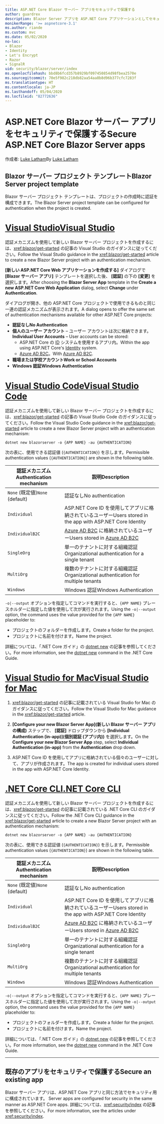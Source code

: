 ```yaml
---
title: ASP.NET Core Blazor サーバー アプリをセキュリティで保護する
author: guardrex
description: Blazor Server アプリを ASP.NET Core アプリケーションとしてセキュリティで保護する方法について説明します。
monikerRange: '>= aspnetcore-3.1'
ms.author: riande
ms.custom: mvc
ms.date: 05/02/2020
no-loc:
- Blazor
- Identity
- Let's Encrypt
- Razor
- SignalR
uid: security/blazor/server/index
ms.openlocfilehash: bbd8b6fcd357b8929bf097450854d98fbea2570e
ms.sourcegitcommit: 70e5f982c218db82aa54aa8b8d96b377cfc7283f
ms.translationtype: HT
ms.contentlocale: ja-JP
ms.lasthandoff: 05/04/2020
ms.locfileid: "82772636"
---
```

# <a name="secure-aspnet-core-blazor-server-apps"></a><span data-ttu-id="af6f8-103">ASP.NET Core Blazor サーバー アプリをセキュリティで保護する</span><span class="sxs-lookup"><span data-stu-id="af6f8-103">Secure ASP.NET Core Blazor Server apps</span></span>

<span data-ttu-id="af6f8-104">作成者: [Luke Latham](https://github.com/guardrex)</span><span class="sxs-lookup"><span data-stu-id="af6f8-104">By [Luke Latham](https://github.com/guardrex)</span></span>

## <a name="blazor-server-project-template"></a><span data-ttu-id="af6f8-105">Blazor サーバー プロジェクト テンプレート</span><span class="sxs-lookup"><span data-stu-id="af6f8-105">Blazor Server project template</span></span>

<span data-ttu-id="af6f8-106">Blazor サーバー プロジェクト テンプレートは、プロジェクトの作成時に認証を構成できます。</span><span class="sxs-lookup"><span data-stu-id="af6f8-106">The Blazor Server project template can be configured for authentication when the project is created.</span></span>

# <a name="visual-studio"></a>[<span data-ttu-id="af6f8-107">Visual Studio</span><span class="sxs-lookup"><span data-stu-id="af6f8-107">Visual Studio</span></span>](#tab/visual-studio)

<span data-ttu-id="af6f8-108">認証メカニズムを使用して新しい Blazor サーバー プロジェクトを作成するには、<xref:blazor/get-started> の記事の Visual Studio のガイダンスに従ってください。</span><span class="sxs-lookup"><span data-stu-id="af6f8-108">Follow the Visual Studio guidance in the <xref:blazor/get-started> article to create a new Blazor Server project with an authentication mechanism.</span></span>

<span data-ttu-id="af6f8-109">**[新しい ASP.NET Core Web アプリケーションを作成する]** ダイアログで **[Blazor サーバー アプリ]** テンプレートを選択した後、 **[認証]** の下の **[変更]** を選択します。</span><span class="sxs-lookup"><span data-stu-id="af6f8-109">After choosing the **Blazor Server App** template in the **Create a new ASP.NET Core Web Application** dialog, select **Change** under **Authentication**.</span></span>

<span data-ttu-id="af6f8-110">ダイアログが開き、他の ASP.NET Core プロジェクトで使用できるものと同じ一連の認証メカニズムが表示されます。</span><span class="sxs-lookup"><span data-stu-id="af6f8-110">A dialog opens to offer the same set of authentication mechanisms available for other ASP.NET Core projects:</span></span>

* <span data-ttu-id="af6f8-111">**認証なし**</span><span class="sxs-lookup"><span data-stu-id="af6f8-111">**No Authentication**</span></span>
* <span data-ttu-id="af6f8-112">**個人のユーザー アカウント** &ndash; ユーザー アカウントは次に格納できます。</span><span class="sxs-lookup"><span data-stu-id="af6f8-112">**Individual User Accounts** &ndash; User accounts can be stored:</span></span>
  * <span data-ttu-id="af6f8-113">ASP.NET Core の [ID](xref:security/authentication/identity) システムを使用するアプリ内。</span><span class="sxs-lookup"><span data-stu-id="af6f8-113">Within the app using ASP.NET Core's [Identity](xref:security/authentication/identity) system.</span></span>
  * <span data-ttu-id="af6f8-114">[Azure AD B2C](xref:security/authentication/azure-ad-b2c)。</span><span class="sxs-lookup"><span data-stu-id="af6f8-114">With [Azure AD B2C](xref:security/authentication/azure-ad-b2c).</span></span>
* <span data-ttu-id="af6f8-115">**職場または学校アカウント**</span><span class="sxs-lookup"><span data-stu-id="af6f8-115">**Work or School Accounts**</span></span>
* <span data-ttu-id="af6f8-116">**Windows 認証**</span><span class="sxs-lookup"><span data-stu-id="af6f8-116">**Windows Authentication**</span></span>

# <a name="visual-studio-code"></a>[<span data-ttu-id="af6f8-117">Visual Studio Code</span><span class="sxs-lookup"><span data-stu-id="af6f8-117">Visual Studio Code</span></span>](#tab/visual-studio-code)

<span data-ttu-id="af6f8-118">認証メカニズムを使用して新しい Blazor サーバー プロジェクトを作成するには、<xref:blazor/get-started> の記事の Visual Studio Code のガイダンスに従ってください。</span><span class="sxs-lookup"><span data-stu-id="af6f8-118">Follow the Visual Studio Code guidance in the <xref:blazor/get-started> article to create a new Blazor Server project with an authentication mechanism:</span></span>

```dotnetcli
dotnet new blazorserver -o {APP NAME} -au {AUTHENTICATION}
```

<span data-ttu-id="af6f8-119">次の表に、使用できる認証値 (`{AUTHENTICATION}`) を示します。</span><span class="sxs-lookup"><span data-stu-id="af6f8-119">Permissible authentication values (`{AUTHENTICATION}`) are shown in the following table.</span></span>

| <span data-ttu-id="af6f8-120">認証メカニズム</span><span class="sxs-lookup"><span data-stu-id="af6f8-120">Authentication mechanism</span></span> | <span data-ttu-id="af6f8-121">説明</span><span class="sxs-lookup"><span data-stu-id="af6f8-121">Description</span></span> |
| ------------------------ | ----------- |
| <span data-ttu-id="af6f8-122">`None` (既定値)</span><span class="sxs-lookup"><span data-stu-id="af6f8-122">`None` (default)</span></span>         | <span data-ttu-id="af6f8-123">認証なし</span><span class="sxs-lookup"><span data-stu-id="af6f8-123">No authentication</span></span> |
| `Individual`             | <span data-ttu-id="af6f8-124">ASP.NET Core ID を使用してアプリに格納されているユーザー</span><span class="sxs-lookup"><span data-stu-id="af6f8-124">Users stored in the app with ASP.NET Core Identity</span></span> |
| `IndividualB2C`          | <span data-ttu-id="af6f8-125">[Azure AD B2C](xref:security/authentication/azure-ad-b2c) に格納されているユーザー</span><span class="sxs-lookup"><span data-stu-id="af6f8-125">Users stored in [Azure AD B2C](xref:security/authentication/azure-ad-b2c)</span></span> |
| `SingleOrg`              | <span data-ttu-id="af6f8-126">単一のテナントに対する組織認証</span><span class="sxs-lookup"><span data-stu-id="af6f8-126">Organizational authentication for a single tenant</span></span> |
| `MultiOrg`               | <span data-ttu-id="af6f8-127">複数のテナントに対する組織認証</span><span class="sxs-lookup"><span data-stu-id="af6f8-127">Organizational authentication for multiple tenants</span></span> |
| `Windows`                | <span data-ttu-id="af6f8-128">Windows 認証</span><span class="sxs-lookup"><span data-stu-id="af6f8-128">Windows Authentication</span></span> |

<span data-ttu-id="af6f8-129">`-o|--output` オプションを指定してコマンドを実行すると、`{APP NAME}` プレースホルダーに指定した値を使用して次が実行されます。</span><span class="sxs-lookup"><span data-stu-id="af6f8-129">Using the `-o|--output` option, the command uses the value provided for the `{APP NAME}` placeholder to:</span></span>

* <span data-ttu-id="af6f8-130">プロジェクトのフォルダーを作成します。</span><span class="sxs-lookup"><span data-stu-id="af6f8-130">Create a folder for the project.</span></span>
* <span data-ttu-id="af6f8-131">プロジェクトに名前を付けます。</span><span class="sxs-lookup"><span data-stu-id="af6f8-131">Name the project.</span></span>

<span data-ttu-id="af6f8-132">詳細については、「.NET Core ガイド」の [dotnet new](/dotnet/core/tools/dotnet-new) の記事を参照してください。</span><span class="sxs-lookup"><span data-stu-id="af6f8-132">For more information, see the [dotnet new](/dotnet/core/tools/dotnet-new) command in the .NET Core Guide.</span></span>

# <a name="visual-studio-for-mac"></a>[<span data-ttu-id="af6f8-133">Visual Studio for Mac</span><span class="sxs-lookup"><span data-stu-id="af6f8-133">Visual Studio for Mac</span></span>](#tab/visual-studio-mac)

1. <span data-ttu-id="af6f8-134"><xref:blazor/get-started> の記事に記載されている Visual Studio for Mac のガイダンスに従ってください。</span><span class="sxs-lookup"><span data-stu-id="af6f8-134">Follow the Visual Studio for Mac guidance in the <xref:blazor/get-started> article.</span></span>

1. <span data-ttu-id="af6f8-135">**[Configure your new Blazor Server App]\(新しい Blazor サーバー アプリの構成\)** ステップで、 **[認証]** ドロップダウンから **[Individual Authentication (in-app)]\(個別認証 (アプリ内)\)** を選択します。</span><span class="sxs-lookup"><span data-stu-id="af6f8-135">On the **Configure your new Blazor Server App** step, select **Individual Authentication (in-app)** from the **Authentication** drop down.</span></span>

1. <span data-ttu-id="af6f8-136">ASP.NET Core ID を使用してアプリに格納されている個々のユーザーに対して、アプリが作成されます。</span><span class="sxs-lookup"><span data-stu-id="af6f8-136">The app is created for individual users stored in the app with ASP.NET Core Identity.</span></span>

# <a name="net-core-cli"></a>[<span data-ttu-id="af6f8-137">.NET Core CLI</span><span class="sxs-lookup"><span data-stu-id="af6f8-137">.NET Core CLI</span></span>](#tab/netcore-cli/)

<span data-ttu-id="af6f8-138">認証メカニズムを使用して新しい Blazor サーバー プロジェクトを作成するには、<xref:blazor/get-started> の記事に記載されている .NET Core CLI のガイダンスに従ってください。</span><span class="sxs-lookup"><span data-stu-id="af6f8-138">Follow the .NET Core CLI guidance in the <xref:blazor/get-started> article to create a new Blazor Server project with an authentication mechanism:</span></span>

```dotnetcli
dotnet new blazorserver -o {APP NAME} -au {AUTHENTICATION}
```

<span data-ttu-id="af6f8-139">次の表に、使用できる認証値 (`{AUTHENTICATION}`) を示します。</span><span class="sxs-lookup"><span data-stu-id="af6f8-139">Permissible authentication values (`{AUTHENTICATION}`) are shown in the following table.</span></span>

| <span data-ttu-id="af6f8-140">認証メカニズム</span><span class="sxs-lookup"><span data-stu-id="af6f8-140">Authentication mechanism</span></span> | <span data-ttu-id="af6f8-141">説明</span><span class="sxs-lookup"><span data-stu-id="af6f8-141">Description</span></span> |
| ------------------------ | ----------- |
| <span data-ttu-id="af6f8-142">`None` (既定値)</span><span class="sxs-lookup"><span data-stu-id="af6f8-142">`None` (default)</span></span>         | <span data-ttu-id="af6f8-143">認証なし</span><span class="sxs-lookup"><span data-stu-id="af6f8-143">No authentication</span></span> |
| `Individual`             | <span data-ttu-id="af6f8-144">ASP.NET Core ID を使用してアプリに格納されているユーザー</span><span class="sxs-lookup"><span data-stu-id="af6f8-144">Users stored in the app with ASP.NET Core Identity</span></span> |
| `IndividualB2C`          | <span data-ttu-id="af6f8-145">[Azure AD B2C](xref:security/authentication/azure-ad-b2c) に格納されているユーザー</span><span class="sxs-lookup"><span data-stu-id="af6f8-145">Users stored in [Azure AD B2C](xref:security/authentication/azure-ad-b2c)</span></span> |
| `SingleOrg`              | <span data-ttu-id="af6f8-146">単一のテナントに対する組織認証</span><span class="sxs-lookup"><span data-stu-id="af6f8-146">Organizational authentication for a single tenant</span></span> |
| `MultiOrg`               | <span data-ttu-id="af6f8-147">複数のテナントに対する組織認証</span><span class="sxs-lookup"><span data-stu-id="af6f8-147">Organizational authentication for multiple tenants</span></span> |
| `Windows`                | <span data-ttu-id="af6f8-148">Windows 認証</span><span class="sxs-lookup"><span data-stu-id="af6f8-148">Windows Authentication</span></span> |

<span data-ttu-id="af6f8-149">`-o|--output` オプションを指定してコマンドを実行すると、`{APP NAME}` プレースホルダーに指定した値を使用して次が実行されます。</span><span class="sxs-lookup"><span data-stu-id="af6f8-149">Using the `-o|--output` option, the command uses the value provided for the `{APP NAME}` placeholder to:</span></span>

* <span data-ttu-id="af6f8-150">プロジェクトのフォルダーを作成します。</span><span class="sxs-lookup"><span data-stu-id="af6f8-150">Create a folder for the project.</span></span>
* <span data-ttu-id="af6f8-151">プロジェクトに名前を付けます。</span><span class="sxs-lookup"><span data-stu-id="af6f8-151">Name the project.</span></span>

<span data-ttu-id="af6f8-152">詳細については、「.NET Core ガイド」の [dotnet new](/dotnet/core/tools/dotnet-new) の記事を参照してください。</span><span class="sxs-lookup"><span data-stu-id="af6f8-152">For more information, see the [dotnet new](/dotnet/core/tools/dotnet-new) command in the .NET Core Guide.</span></span>

---

## <a name="secure-an-existing-app"></a><span data-ttu-id="af6f8-153">既存のアプリをセキュリティで保護する</span><span class="sxs-lookup"><span data-stu-id="af6f8-153">Secure an existing app</span></span>

Blazor<span data-ttu-id="af6f8-154"> サーバー アプリは、ASP.NET Core アプリと同じ方法でセキュリティ用に構成されています。</span><span class="sxs-lookup"><span data-stu-id="af6f8-154"> Server apps are configured for security in the same manner as ASP.NET Core apps.</span></span> <span data-ttu-id="af6f8-155">詳細については、<xref:security/index> の記事を参照してください。</span><span class="sxs-lookup"><span data-stu-id="af6f8-155">For more information, see the articles under <xref:security/index>.</span></span>
